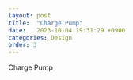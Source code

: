 ```yaml
---
layout: post
title:  "Charge Pump"
date:   2023-10-04 19:31:29 +0900
categories: Design
order: 3
---
```


Charge Pump